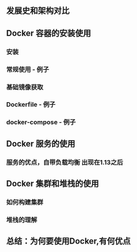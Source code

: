 ## 发展史和架构对比

## Docker 容器的安装使用
### 安装
### 常规使用 - 例子
### 基础镜像获取
### Dockerfile - 例子
### docker-compose - 例子

## Docker 服务的使用
### 服务的优点，自带负载均衡 出现在1.13之后

## Docker 集群和堆栈的使用
### 如何构建集群
### 堆栈的理解

## 总结：为何要使用Docker,有何优点



